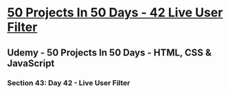 # [50 Projects In 50 Days - 42 Live User Filter](https://arpadgbondor.github.io/50_Projects_In_50_Days-42_Live_User_Filter/)

## Udemy - 50 Projects In 50 Days - HTML, CSS & JavaScript
### Section 43: Day 42 - Live User Filter

